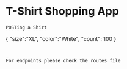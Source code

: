 # T-Shirt Shopping App
```
POSTing a Shirt
```
{
    "size":"XL",
    "color":"White",
    "count": 100
}
```


For endpoints please check the routes file
